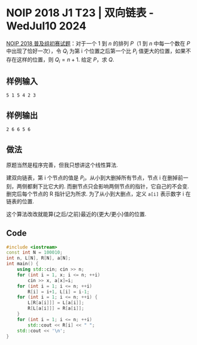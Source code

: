 # NOIP 2018 J1 T23 | 双向链表 - WedJul10 2024
[NOIP 2018 普及组初赛试题](https://ti.luogu.com.cn/problemset/1028)：对于一个 $1$ 到 $n$ 的排列 $P$（$1$ 到 $n$ 中每一个数在 $P$ 中出现了恰好一次），令 $Q_i$ 为第 i 个位置之后第一个比 $P_i$ 值更大的位置，如果不存在这样的位置，则 $Q_i=n+1$. 给定 $P$，求 $Q$.

## 样例输入
```
5 1 5 4 2 3
```

## 样例输出
```
2 6 6 5 6
```

## 做法
原题当然是程序完善，但我只想讲这个线性算法.

建双向链表，第 i 个节点的值是 $P_i$，从小到大删掉所有节点，节点 i 在删掉前一刻，两侧都剩下比它大的. 而删节点只会影响两侧节点的指针，它自己的不会变. 删完后每个节点的 R 指针记为所求. 为了从小到大删点，定义 `a[i]` 表示数字 i 在链表的位置.

这个算法改改就能算{之后/之前}最近的{更大/更小}值的位置.


## Code
```cpp
#include <iostream>
const int N = 100010;
int n, L[N], R[N], a[N];
int main() {
    using std::cin; cin >> n;
    for (int i = 1, x; i <= n; ++i)
        cin >> x, a[x]=i;
    for (int i = 1; i <= n; ++i)
        R[i] = i+1, L[i] = i-1;
    for (int i = 1; i <= n; ++i) {
        L[R[a[i]]] = L[a[i]];
        R[L[a[i]]] = R[a[i]];
    }
    for (int i = 1; i <= n; ++i)
    	std::cout << R[i] << " ";
    std::cout << '\n';
}
```

